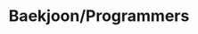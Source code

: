 ---
layout: tag-list
type: tag
title: Baekjoon/Programmers
slug: baekjoon/programmers
category: study
sidebar: true
description: >
   문제풀이
---